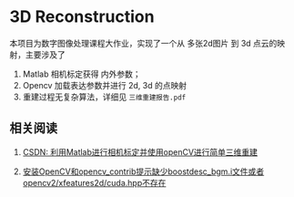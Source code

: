 # 3D Reconstruction

本项目为数字图像处理课程大作业，实现了一个从 多张2d图片 到 3d 点云的映射，主要涉及了
1. Matlab 相机标定获得 内外参数；
2. Opencv 加载表达参数并进行 2d, 3d 的点映射
3. 重建过程无复杂算法，详细见 `三维重建报告.pdf`

## 相关阅读

1. [CSDN: 利用Matlab进行相机标定并使用openCV进行简单三维重建](https://blog.csdn.net/qq_40491305/article/details/102705892?spm=1001.2014.3001.5502)

2. [安装OpenCV和opencv_contrib提示缺少boostdesc_bgm.i文件或者opencv2/xfeatures2d/cuda.hpp不存在](https://blog.csdn.net/qq_40491305/article/details/102687489?spm=1001.2014.3001.5502)